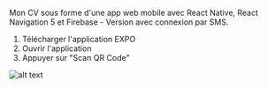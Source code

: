 Mon CV sous forme d'une app web mobile avec React Native, React Navigation 5 et Firebase - Version avec connexion par SMS.

1. Télécharger l'application EXPO
2. Ouvrir l'application
3. Appuyer sur "Scan QR Code" 

![alt text](https://i.imgur.com/M33PP86.png)
